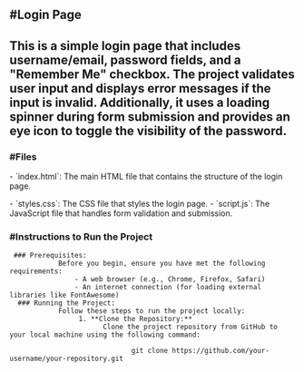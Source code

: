 <h2>#Login Page<h2>
        This is a simple login page that includes username/email, password fields, and a "Remember Me" checkbox.
        The project validates user input and displays error messages if the input is invalid. Additionally, 
        it uses a loading spinner during form submission and provides an eye icon to toggle the visibility of the password.
  
<h3>#Files</h3>
     <p>- `index.html`: The main HTML file that contains the structure of the login page.</p>
     - `styles.css`: The CSS file that styles the login page.
     - `script.js`: The JavaScript file that handles form validation and submission.
     
<h3>#Instructions to Run the Project</h3>

     ### Prerequisites:
                Before you begin, ensure you have met the following requirements:
                    - A web browser (e.g., Chrome, Firefox, Safari)
                    - An internet connection (for loading external libraries like FontAwesome)
      ### Running the Project:
                Follow these steps to run the project locally:
                     1. **Clone the Repository:**
                           Clone the project repository from GitHub to your local machine using the following command:
                           
                                  git clone https://github.com/your-username/your-repository.git



        

